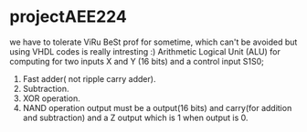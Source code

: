 # projectAEE224
we have to tolerate ViRu BeSt prof for sometime, which can't be avoided but using VHDL codes is really intresting :) Arithmetic Logical Unit (ALU) for computing for two inputs X and Y (16 bits) and a control input S1S0;

1. Fast adder( not ripple carry adder).
2. Subtraction.
3. XOR operation.
4. NAND operation output must be a output(16 bits) and carry(for addition and subtraction) and a Z output which is 1 when output is 0.
